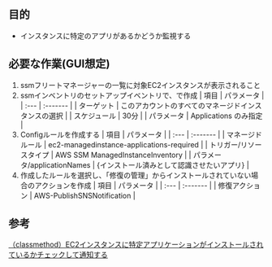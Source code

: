 ## 目的
- インスタンスに特定のアプリがあるかどうか監視する


## 必要な作業(GUI想定)

1. ssmフリートマネージャーの一覧に対象EC2インスタンスが表示されること
1. ssmインベントリのセットアップイベントリで、で作成
    | 項目 | パラメータ |
    | :--- | :------- |
    | ターゲット | このアカウントのすべてのマネージドインスタンスの選択 |
    | スケジュール | 30分 |
    | パラメータ | Applications のみ指定 |
1. Configルールを作成する
    | 項目 | パラメータ |
    | :--- | :------- |
    | マネージドルール | ec2-managedinstance-applications-required |
    | トリガー/リソースタイプ | AWS SSM ManagedInstanceInventory |
    | パラメータ/applicationNames | {インストール済みとして認識させたいアプリ} | 
1. 作成したルールを選択し、「修復の管理」からインストールされていない場合のアクションを作成
    | 項目 | パラメータ |
    | :--- | :------- |
    | 修復アクション | AWS-PublishSNSNotification |

## 参考
[（classmethod）EC2インスタンスに特定アプリケーションがインストールされているかチェックして通知する](https://dev.classmethod.jp/articles/config-rule-ec2-application-check-and-sns-publish/)